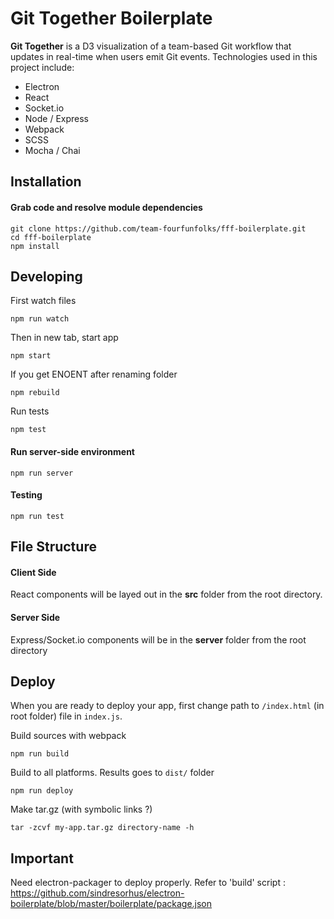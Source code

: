 # Git Together Boilerplate

__Git Together__ is a D3 visualization of a team-based Git workflow that updates in real-time when users emit Git events. Technologies used in this project include:

  - Electron
  - React
  - Socket.io
  - Node / Express
  - Webpack
  - SCSS
  - Mocha / Chai

## Installation

#### Grab code and resolve module dependencies

	git clone https://github.com/team-fourfunfolks/fff-boilerplate.git
	cd fff-boilerplate
	npm install

## Developing

First watch files 
```
npm run watch
```

Then in new tab, start app
```
npm start
```

If you get ENOENT after renaming folder
```
npm rebuild
```

Run tests
```
npm test
```

#### Run server-side environment

	npm run server
	
#### Testing

	npm run test

## File Structure

#### Client Side

React components will be layed out in the __src__ folder from the root directory.

#### Server Side

Express/Socket.io components will be in the __server__ folder from the root directory


## Deploy
When you are ready to deploy your app, first change path to `/index.html` (in root folder) file in `index.js`.

Build sources with webpack
```
npm run build
```

Build to all platforms. Results goes to `dist/` folder
```
npm run deploy
```

Make tar.gz (with symbolic links ?)
```
tar -zcvf my-app.tar.gz directory-name -h
```

## Important

Need electron-packager to deploy properly. Refer to 'build' script : https://github.com/sindresorhus/electron-boilerplate/blob/master/boilerplate/package.json
